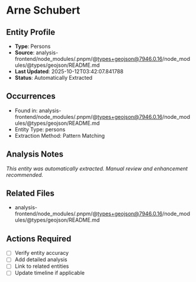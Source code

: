 # Arne Schubert

## Entity Profile
- **Type**: Persons
- **Source**: analysis-frontend/node_modules/.pnpm/@types+geojson@7946.0.16/node_modules/@types/geojson/README.md
- **Last Updated**: 2025-10-12T03:42:07.841788
- **Status**: Automatically Extracted

## Occurrences
- Found in: analysis-frontend/node_modules/.pnpm/@types+geojson@7946.0.16/node_modules/@types/geojson/README.md
- Entity Type: persons
- Extraction Method: Pattern Matching

## Analysis Notes
*This entity was automatically extracted. Manual review and enhancement recommended.*

## Related Files
- analysis-frontend/node_modules/.pnpm/@types+geojson@7946.0.16/node_modules/@types/geojson/README.md

## Actions Required
- [ ] Verify entity accuracy
- [ ] Add detailed analysis
- [ ] Link to related entities
- [ ] Update timeline if applicable
